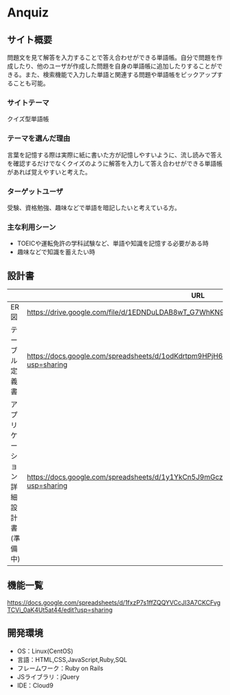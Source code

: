 # Anquiz

## サイト概要
問題文を見て解答を入力することで答え合わせができる単語帳。自分で問題を作成したり、他のユーザが作成した問題を自身の単語帳に追加したりすることができる。また、検索機能で入力した単語と関連する問題や単語帳をピックアップすることも可能。

### サイトテーマ
クイズ型単語帳

### テーマを選んだ理由
言葉を記憶する際は実際に紙に書いた方が記憶しやすいように、流し読みで答えを確認するだけでなくクイズのように解答を入力して答え合わせができる単語帳があれば覚えやすいと考えた。

### ターゲットユーザ
受験、資格勉強、趣味などで単語を暗記したいと考えている方。

### 主な利用シーン
- TOEICや運転免許の学科試験など、単語や知識を記憶する必要がある時
- 趣味などで知識を蓄えたい時

## 設計書
||URL|
|----|----|
|ER図|https://drive.google.com/file/d/1EDNDuLDAB8wT_G7WhKN9qyQN976-NcOR/view?usp=sharing|
|テーブル定義書|https://docs.google.com/spreadsheets/d/1odKdrtpm9HPjH6naqYF52C4Z_irwWXGRZM2_XaxmQpk/edit?usp=sharing|
|アプリケーション詳細設計書(準備中)|https://docs.google.com/spreadsheets/d/1y1YkCn5J9mGcz5sz5GvBgfrlzWChhMOboMcvo1fC1GY/edit?usp=sharing|

## 機能一覧
https://docs.google.com/spreadsheets/d/1fxzP7s1ffZQQYVCcJI3A7CKCFvgTCVi_0aK4Ut5at44/edit?usp=sharing

## 開発環境
- OS：Linux(CentOS)
- 言語：HTML,CSS,JavaScript,Ruby,SQL
- フレームワーク：Ruby on Rails
- JSライブラリ：jQuery
- IDE：Cloud9

